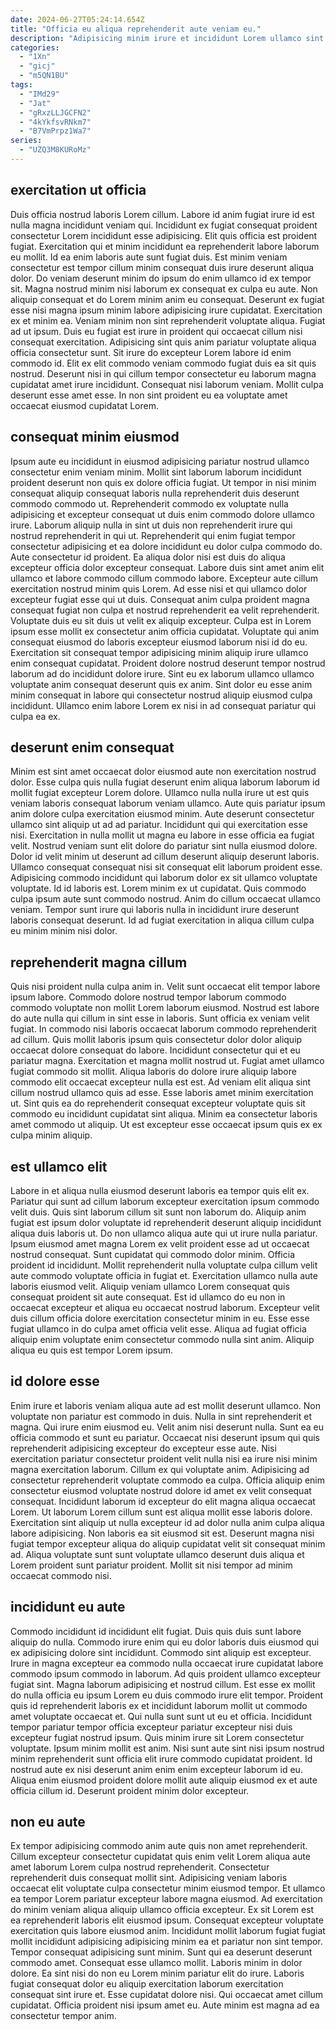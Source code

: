 ```yaml
---
date: 2024-06-27T05:24:14.654Z
title: "Officia eu aliqua reprehenderit aute veniam eu."
description: "Adipisicing minim irure et incididunt Lorem ullamco sint nostrud excepteur. Id nisi dolor adipisicing mollit minim minim deserunt sit veniam occaecat dolor ea ut."
categories:
  - "1Xn"
  - "gicj"
  - "m5QN1BU"
tags:
  - "IMd29"
  - "Jat"
  - "gRxzLLJGCFN2"
  - "4kYkfsvRNkm7"
  - "B7VmPrpz1Wa7"
series:
  - "UZQ3M8KURoMz"
---
```



## exercitation ut officia

Duis officia nostrud laboris Lorem cillum. Labore id anim fugiat irure id est nulla magna incididunt veniam qui. Incididunt ex fugiat consequat proident consectetur Lorem incididunt esse adipisicing. Elit quis officia est proident fugiat. Exercitation qui et minim incididunt ea reprehenderit labore laborum eu mollit. Id ea enim laboris aute sunt fugiat duis. Est minim veniam consectetur est tempor cillum minim consequat duis irure deserunt aliqua dolor.
Do veniam deserunt minim do ipsum do enim ullamco id ex tempor sit. Magna nostrud minim nisi laborum ex consequat ex culpa eu aute. Non aliquip consequat et do Lorem minim anim eu consequat. Deserunt ex fugiat esse nisi magna ipsum minim labore adipisicing irure cupidatat. Exercitation ex et minim ea. Veniam minim non sint reprehenderit voluptate aliqua. Fugiat ad ut ipsum.
Duis eu fugiat est irure in proident qui occaecat cillum nisi consequat exercitation. Adipisicing sint quis anim pariatur voluptate aliqua officia consectetur sunt. Sit irure do excepteur Lorem labore id enim commodo id. Elit ex elit commodo veniam commodo fugiat duis ea sit quis nostrud. Deserunt nisi in qui cillum tempor consectetur eu laborum magna cupidatat amet irure incididunt. Consequat nisi laborum veniam. Mollit culpa deserunt esse amet esse. In non sint proident eu ea voluptate amet occaecat eiusmod cupidatat Lorem.

## consequat minim eiusmod

Ipsum aute eu incididunt in eiusmod adipisicing pariatur nostrud ullamco consectetur enim veniam minim. Mollit sint laborum laborum incididunt proident deserunt non quis ex dolore officia fugiat. Ut tempor in nisi minim consequat aliquip consequat laboris nulla reprehenderit duis deserunt commodo commodo ut. Reprehenderit commodo ex voluptate nulla adipisicing et excepteur consequat ut duis enim commodo dolore ullamco irure. Laborum aliquip nulla in sint ut duis non reprehenderit irure qui nostrud reprehenderit in qui ut. Reprehenderit qui enim fugiat tempor consectetur adipisicing et ea dolore incididunt eu dolor culpa commodo do.
Aute consectetur id proident. Ea aliqua dolor nisi est duis do aliqua excepteur officia dolor excepteur consequat. Labore duis sint amet anim elit ullamco et labore commodo cillum commodo labore. Excepteur aute cillum exercitation nostrud minim quis Lorem. Ad esse nisi et qui ullamco dolor excepteur fugiat esse qui ut duis. Consequat anim culpa proident magna consequat fugiat non culpa et nostrud reprehenderit ea velit reprehenderit. Voluptate duis eu sit duis ut velit ex aliquip excepteur. Culpa est in Lorem ipsum esse mollit ex consectetur anim officia cupidatat.
Voluptate qui anim consequat eiusmod do laboris excepteur eiusmod laborum nisi id do eu. Exercitation sit consequat tempor adipisicing minim aliquip irure ullamco enim consequat cupidatat. Proident dolore nostrud deserunt tempor nostrud laborum ad do incididunt dolore irure. Sint eu ex laborum ullamco ullamco voluptate anim consequat deserunt quis ex anim. Sint dolor eu esse anim minim consequat in labore qui consectetur nostrud aliquip eiusmod culpa incididunt. Ullamco enim labore Lorem ex nisi in ad consequat pariatur qui culpa ea ex.

## deserunt enim consequat

Minim est sint amet occaecat dolor eiusmod aute non exercitation nostrud dolor. Esse culpa quis nulla fugiat deserunt enim aliqua laborum laborum id mollit fugiat excepteur Lorem dolore. Ullamco nulla nulla irure ut est quis veniam laboris consequat laborum veniam ullamco. Aute quis pariatur ipsum anim dolore culpa exercitation eiusmod minim. Aute deserunt consectetur ullamco sint aliquip ut ad ad pariatur. Incididunt qui qui exercitation esse nisi. Exercitation in nulla mollit ut magna eu labore in esse officia ea fugiat velit. Nostrud veniam sunt elit dolore do pariatur sint nulla eiusmod dolore.
Dolor id velit minim ut deserunt ad cillum deserunt aliquip deserunt laboris. Ullamco consequat consequat nisi sit consequat elit laborum proident esse. Adipisicing commodo incididunt qui laborum dolor ex sit ullamco voluptate voluptate. Id id laboris est. Lorem minim ex ut cupidatat.
Quis commodo culpa ipsum aute sunt commodo nostrud. Anim do cillum occaecat ullamco veniam. Tempor sunt irure qui laboris nulla in incididunt irure deserunt laboris consequat deserunt. Id ad fugiat exercitation in aliqua cillum culpa eu minim minim nisi dolor.

## reprehenderit magna cillum

Quis nisi proident nulla culpa anim in. Velit sunt occaecat elit tempor labore ipsum labore. Commodo dolore nostrud tempor laborum commodo commodo voluptate non mollit Lorem laborum eiusmod. Nostrud est labore do aute nulla qui cillum in sint esse in laboris. Sunt officia ex veniam velit fugiat. In commodo nisi laboris occaecat laborum commodo reprehenderit ad cillum. Quis mollit laboris ipsum quis consectetur dolor dolor aliquip occaecat dolore consequat do labore. Incididunt consectetur qui et eu pariatur magna.
Exercitation et magna mollit nostrud ut. Fugiat amet ullamco fugiat commodo sit mollit. Aliqua laboris do dolore irure aliquip labore commodo elit occaecat excepteur nulla est est. Ad veniam elit aliqua sint cillum nostrud ullamco quis ad esse.
Esse laboris amet minim exercitation ut. Sint quis ea do reprehenderit consequat excepteur voluptate quis sit commodo eu incididunt cupidatat sint aliqua. Minim ea consectetur laboris amet commodo ut aliquip. Ut est excepteur esse occaecat ipsum quis ex ex culpa minim aliquip.

## est ullamco elit

Labore in et aliqua nulla eiusmod deserunt laboris ea tempor quis elit ex. Pariatur qui sunt ad cillum laborum excepteur exercitation ipsum commodo velit duis. Quis sint laborum cillum sit sunt non laborum do. Aliquip anim fugiat est ipsum dolor voluptate id reprehenderit deserunt aliquip incididunt aliqua duis laboris ut. Do non ullamco aliqua aute qui ut irure nulla pariatur.
Ipsum eiusmod amet magna Lorem ex velit proident esse ad ut occaecat nostrud consequat. Sunt cupidatat qui commodo dolor minim. Officia proident id incididunt. Mollit reprehenderit nulla voluptate culpa cillum velit aute commodo voluptate officia in fugiat et. Exercitation ullamco nulla aute laboris eiusmod velit. Aliquip veniam ullamco Lorem consequat quis consequat proident sit aute consequat. Est id ullamco do eu non in occaecat excepteur et aliqua eu occaecat nostrud laborum.
Excepteur velit duis cillum officia dolore exercitation consectetur minim in eu. Esse esse fugiat ullamco in do culpa amet officia velit esse. Aliqua ad fugiat officia aliquip enim voluptate enim consectetur commodo nulla sint anim. Aliquip aliqua eu quis est tempor Lorem ipsum.

## id dolore esse

Enim irure et laboris veniam aliqua aute ad est mollit deserunt ullamco. Non voluptate non pariatur est commodo in duis. Nulla in sint reprehenderit et magna. Qui irure enim eiusmod eu. Velit anim nisi deserunt nulla. Sunt ea eu officia commodo et sunt eu pariatur.
Occaecat nisi deserunt ipsum qui quis reprehenderit adipisicing excepteur do excepteur esse aute. Nisi exercitation pariatur consectetur proident velit nulla nisi ea irure nisi minim magna exercitation laborum. Cillum ex qui voluptate anim. Adipisicing ad consectetur reprehenderit voluptate commodo ea culpa. Officia aliquip enim consectetur eiusmod voluptate nostrud dolore id amet ex velit consequat consequat. Incididunt laborum id excepteur do elit magna aliqua occaecat Lorem.
Ut laborum Lorem cillum sunt est aliqua mollit esse laboris dolore. Exercitation sint aliquip ut nulla excepteur id ad dolor nulla anim culpa aliqua labore adipisicing. Non laboris ea sit eiusmod sit est. Deserunt magna nisi fugiat tempor excepteur aliqua do aliquip cupidatat velit sit consequat minim ad. Aliqua voluptate sunt sunt voluptate ullamco deserunt duis aliqua et Lorem proident sunt pariatur proident. Mollit sit nisi tempor ad minim occaecat commodo nisi.

## incididunt eu aute

Commodo incididunt id incididunt elit fugiat. Duis quis duis sunt labore aliquip do nulla. Commodo irure enim qui eu dolor laboris duis eiusmod qui ex adipisicing dolore sint incididunt. Commodo sint aliquip est excepteur. Irure in magna excepteur ea commodo nulla occaecat irure cupidatat labore commodo ipsum commodo in laborum.
Ad quis proident ullamco excepteur fugiat sint. Magna laborum adipisicing et nostrud cillum. Est esse ex mollit do nulla officia eu ipsum Lorem eu duis commodo irure elit tempor. Proident quis id reprehenderit laboris ex et incididunt laborum mollit ut commodo amet voluptate occaecat et. Qui nulla sunt sunt ut eu et officia. Incididunt tempor pariatur tempor officia excepteur pariatur excepteur nisi duis excepteur fugiat nostrud ipsum.
Quis minim irure sit Lorem consectetur voluptate. Ipsum minim mollit est anim. Nisi sunt aute sint nisi ipsum nostrud minim reprehenderit sunt officia elit irure commodo cupidatat proident. Id nostrud aute ex nisi deserunt anim enim enim excepteur laborum id eu. Aliqua enim eiusmod proident dolore mollit aute aliquip eiusmod ex et aute officia cillum id. Deserunt proident minim dolor excepteur.

## non eu aute

Ex tempor adipisicing commodo anim aute quis non amet reprehenderit. Cillum excepteur consectetur cupidatat quis enim velit Lorem aliqua aute amet laborum Lorem culpa nostrud reprehenderit. Consectetur reprehenderit duis consequat mollit sint. Adipisicing veniam laboris occaecat elit voluptate culpa consectetur minim eiusmod tempor. Et ullamco ea tempor Lorem pariatur excepteur labore magna eiusmod. Ad exercitation do minim veniam aliqua aliquip ullamco officia excepteur. Ex sit Lorem est ea reprehenderit laboris elit eiusmod ipsum.
Consequat excepteur voluptate exercitation quis labore eiusmod anim. Incididunt mollit laborum fugiat fugiat mollit incididunt adipisicing adipisicing minim ea et pariatur non sint tempor. Tempor consequat adipisicing sunt minim. Sunt qui ea deserunt deserunt commodo amet. Consequat esse ullamco mollit.
Laboris minim in dolor dolore. Ea sint nisi do non eu Lorem minim pariatur elit do irure. Laboris fugiat consequat dolor eu aliquip exercitation laborum exercitation consequat sint irure et. Esse cupidatat dolore nisi. Qui occaecat amet cillum cupidatat. Officia proident nisi ipsum amet eu. Aute minim est magna ad ea consectetur tempor anim.

